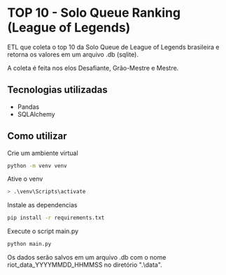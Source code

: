 # TOP 10 - Solo Queue Ranking (League of Legends)

ETL que coleta o top 10 da Solo Queue de League of Legends brasileira e retorna os valores em um arquivo .db (sqlite).

A coleta é feita nos elos Desafiante, Grão-Mestre e Mestre.

## Tecnologias utilizadas
- Pandas
- SQLAlchemy

## Como utilizar

Crie um ambiente virtual
```bash
python -m venv venv
```

Ative o venv
```bash
> .\venv\Scripts\activate
```

Instale as dependencias
```bash
pip install -r requirements.txt
```

Execute o script main.py
```bash
python main.py
```

Os dados serão salvos em um arquivo .db com o nome riot_data_YYYYMMDD_HHMMSS no diretório ".\data".

